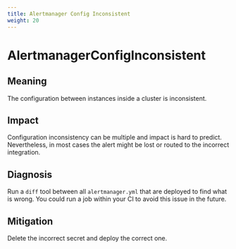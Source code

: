 ```yaml
---
title: Alertmanager Config Inconsistent
weight: 20
---
```


# AlertmanagerConfigInconsistent

## Meaning

The configuration between instances inside a cluster is inconsistent.

## Impact

Configuration inconsistency can be multiple and impact is hard to predict.
Nevertheless, in most cases the alert might be lost or routed to the incorrect
integration.

## Diagnosis

Run a `diff` tool between all `alertmanager.yml` that are deployed to find
what is wrong.
You could run a job within your CI to avoid this issue in the future.

## Mitigation

Delete the incorrect secret and deploy the correct one.
